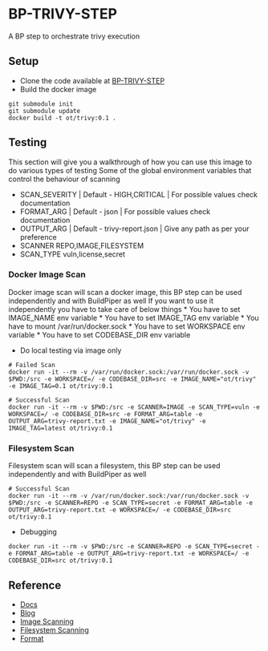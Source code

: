 # BP-TRIVY-STEP
A BP step to orchestrate trivy execution

## Setup
* Clone the code available at [BP-TRIVY-STEP](https://github.com/OT-BUILDPIPER-MARKETPLACE/BP-TRIVY-STEP)
* Build the docker image
```
git submodule init
git submodule update
docker build -t ot/trivy:0.1 .
```
## Testing
This section will give you a walkthrough of how you can use this image to do various types of testing
Some of the global environment variables that control the behaviour of scanning
* SCAN_SEVERITY | Default - HIGH,CRITICAL | For possible values check documentation
* FORMAT_ARG | Default - json | For possible values check documentation
* OUTPUT_ARG | Default - trivy-report.json | Give any path as per your preference
* SCANNER REPO,IMAGE,FILESYSTEM
* SCAN_TYPE vuln,license,secret

### Docker Image Scan

Docker image scan will scan a docker image, this BP step can be used independently and with BuildPiper as well
If you want to use it independently you have to take care of below things
    * You have to set IMAGE_NAME env variable
    * You have to set IMAGE_TAG env variable
    * You have to mount /var/run/docker.sock
    * You have to set WORKSPACE env variable
    * You have to set CODEBASE_DIR env variable

* Do local testing via image only

```
# Failed Scan
docker run -it --rm -v /var/run/docker.sock:/var/run/docker.sock -v $PWD:/src -e WORKSPACE=/ -e CODEBASE_DIR=src -e IMAGE_NAME="ot/trivy" -e IMAGE_TAG=0.1 ot/trivy:0.1
```

```
# Successful Scan
docker run -it --rm -v $PWD:/src -e SCANNER=IMAGE -e SCAN_TYPE=vuln -e WORKSPACE=/ -e CODEBASE_DIR=src -e FORMAT_ARG=table -e OUTPUT_ARG=trivy-report.txt -e IMAGE_NAME="ot/trivy" -e IMAGE_TAG=latest ot/trivy:0.1
```

### Filesystem Scan
Filesystem scan will scan a filesystem, this BP step can be used independently and with BuildPiper as well


```
# Successful Scan
docker run -it --rm -v /var/run/docker.sock:/var/run/docker.sock -v $PWD:/src -e SCANNER=REPO -e SCAN_TYPE=secret -e FORMAT_ARG=table -e OUTPUT_ARG=trivy-report.txt -e WORKSPACE=/ -e CODEBASE_DIR=src ot/trivy:0.1
```

* Debugging
```
docker run -it --rm -v $PWD:/src -e SCANNER=REPO -e SCAN_TYPE=secret -e FORMAT_ARG=table -e OUTPUT_ARG=trivy-report.txt -e WORKSPACE=/ -e CODEBASE_DIR=src ot/trivy:0.1
```
## Reference 
* [Docs](https://aquasecurity.github.io/trivy/v0.32/docs/)
* [Blog](https://www.prplbx.com/resources/blog/docker-part2/)
* [Image Scanning](https://aquasecurity.github.io/trivy/v0.32/docs/vulnerability/scanning/image/)
* [Filesystem Scanning](https://aquasecurity.github.io/trivy/v0.32/docs/vulnerability/scanning/filesystem/)
* [Format](https://aquasecurity.github.io/trivy/v0.27.1/docs/vulnerability/examples/report/)
